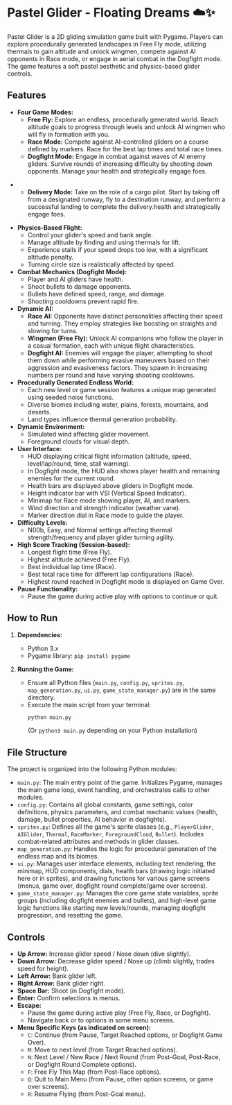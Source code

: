 # Pastel Glider - Floating Dreams ☁️✨

Pastel Glider is a 2D gliding simulation game built with Pygame. Players can explore procedurally generated landscapes in Free Fly mode, utilizing thermals to gain altitude and unlock wingmen, compete against AI opponents in Race mode, or engage in aerial combat in the Dogfight mode. The game features a soft pastel aesthetic and physics-based glider controls.

## Features

* **Four Game Modes:**
    * **Free Fly:** Explore an endless, procedurally generated world. Reach altitude goals to progress through levels and unlock AI wingmen who will fly in formation with you.
    * **Race Mode:** Compete against AI-controlled gliders on a course defined by markers. Race for the best lap times and total race times.
    *  **Dogfight Mode:** Engage in combat against waves of AI enemy gliders. Survive rounds of increasing difficulty by shooting down opponents. Manage your health and strategically engage foes.
+    * **Delivery Mode:** Take on the role of a cargo pilot. Start by taking off from a designated runway, fly to a destination runway, and perform a successful landing to complete the delivery.health and strategically engage foes.
* **Physics-Based Flight:**
    * Control your glider's speed and bank angle.
    * Manage altitude by finding and using thermals for lift.
    * Experience stalls if your speed drops too low, with a significant altitude penalty.
    * Turning circle size is realistically affected by speed.
* **Combat Mechanics (Dogfight Mode):**
    * Player and AI gliders have health.
    * Shoot bullets to damage opponents.
    * Bullets have defined speed, range, and damage.
    * Shooting cooldowns prevent rapid fire.
* **Dynamic AI:**
    * **Race AI:** Opponents have distinct personalities affecting their speed and turning. They employ strategies like boosting on straights and slowing for turns.
    * **Wingmen (Free Fly):** Unlock AI companions who follow the player in a casual formation, each with unique flight characteristics.
    * **Dogfight AI:** Enemies will engage the player, attempting to shoot them down while performing evasive maneuvers based on their aggression and evasiveness factors. They spawn in increasing numbers per round and have varying shooting cooldowns.
* **Procedurally Generated Endless World:**
    * Each new level or game session features a unique map generated using seeded noise functions.
    * Diverse biomes including water, plains, forests, mountains, and deserts.
    * Land types influence thermal generation probability.
* **Dynamic Environment:**
    * Simulated wind affecting glider movement.
    * Foreground clouds for visual depth.
* **User Interface:**
    * HUD displaying critical flight information (altitude, speed, level/lap/round, time, stall warning).
    * In Dogfight mode, the HUD also shows player health and remaining enemies for the current round.
    * Health bars are displayed above gliders in Dogfight mode.
    * Height indicator bar with VSI (Vertical Speed Indicator).
    * Minimap for Race mode showing player, AI, and markers.
    * Wind direction and strength indicator (weather vane).
    * Marker direction dial in Race mode to guide the player.
* **Difficulty Levels:**
    * N00b, Easy, and Normal settings affecting thermal strength/frequency and player glider turning agility.
* **High Score Tracking (Session-based):**
    * Longest flight time (Free Fly).
    * Highest altitude achieved (Free Fly).
    * Best individual lap time (Race).
    * Best total race time for different lap configurations (Race).
    * Highest round reached in Dogfight mode is displayed on Game Over.
* **Pause Functionality:**
    * Pause the game during active play with options to continue or quit.

## How to Run

1.  **Dependencies:**
    * Python 3.x
    * Pygame library: `pip install pygame`

2.  **Running the Game:**
    * Ensure all Python files (`main.py`, `config.py`, `sprites.py`, `map_generation.py`, `ui.py`, `game_state_manager.py`) are in the same directory.
    * Execute the main script from your terminal:
        ```bash
        python main.py
        ```
        (Or `python3 main.py` depending on your Python installation)

## File Structure

The project is organized into the following Python modules:

* `main.py`: The main entry point of the game. Initializes Pygame, manages the main game loop, event handling, and orchestrates calls to other modules.
* `config.py`: Contains all global constants, game settings, color definitions, physics parameters, and combat mechanic values (health, damage, bullet properties, AI behavior in dogfights).
* `sprites.py`: Defines all the game's sprite classes (e.g., `PlayerGlider`, `AIGlider`, `Thermal`, `RaceMarker`, `ForegroundCloud`, `Bullet`). Includes combat-related attributes and methods in glider classes.
* `map_generation.py`: Handles the logic for procedural generation of the endless map and its biomes.
* `ui.py`: Manages user interface elements, including text rendering, the minimap, HUD components, dials, health bars (drawing logic initiated here or in sprites), and drawing functions for various game screens (menus, game over, dogfight round complete/game over screens).
* `game_state_manager.py`: Manages the core game state variables, sprite groups (including dogfight enemies and bullets), and high-level game logic functions like starting new levels/rounds, managing dogfight progression, and resetting the game.

## Controls

* **Up Arrow:** Increase glider speed / Nose down (dive slightly).
* **Down Arrow:** Decrease glider speed / Nose up (climb slightly, trades speed for height).
* **Left Arrow:** Bank glider left.
* **Right Arrow:** Bank glider right.
* **Space Bar:** Shoot (in Dogfight mode).
* **Enter:** Confirm selections in menus.
* **Escape:**
    * Pause the game during active play (Free Fly, Race, or Dogfight).
    * Navigate back or to options in some menu screens.
* **Menu Specific Keys (as indicated on screen):**
    * `C`: Continue (from Pause, Target Reached options, or Dogfight Game Over).
    * `M`: Move to next level (from Target Reached options).
    * `N`: Next Level / New Race / Next Round (from Post-Goal, Post-Race, or Dogfight Round Complete options).
    * `F`: Free Fly This Map (from Post-Race options).
    * `Q`: Quit to Main Menu (from Pause, other option screens, or game over screens).
    * `R`: Resume Flying (from Post-Goal menu).

